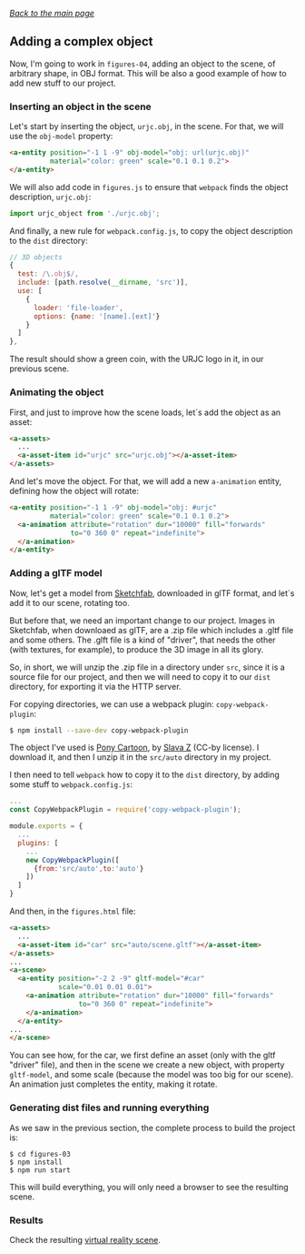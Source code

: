 
*[Back to the main page](../README.md)*

## Adding a complex object

Now, I'm going to work in `figures-04`,
adding an object to the scene, of arbitrary shape, in OBJ format.
This will be also a good example of how to add new stuff to our project.

### Inserting an object in the scene

Let's start by inserting the object, `urjc.obj`, in the scene.
For that, we will use the `obj-model` property:

```html
<a-entity position="-1 1 -9" obj-model="obj: url(urjc.obj)"
          material="color: green" scale="0.1 0.1 0.2">
</a-entity>
```

We will also add code in `figures.js` to ensure that `webpack`
finds the object description, `urjc.obj`:

```javascript
import urjc_object from './urjc.obj';
```

And finally, a new rule for `webpack.config.js`,
to copy the object description to the `dist` directory:

```javascript
// 3D objects
{
  test: /\.obj$/,
  include: [path.resolve(__dirname, 'src')],
  use: [
    {
      loader: 'file-loader',
      options: {name: '[name].[ext]'}
    }
  ]
},
```

The result should show a green coin, with the URJC logo in it,
in our previous scene.

### Animating the object

First, and just to improve how the scene loads,
let´s add the object as an asset:

```html
<a-assets>
  ...
  <a-asset-item id="urjc" src="urjc.obj"></a-asset-item>
</a-assets>
```

And let's move the object. For that, we will add a new `a-animation`
entity, defining how the object will rotate:

```html
<a-entity position="-1 1 -9" obj-model="obj: #urjc"
          material="color: green" scale="0.1 0.1 0.2">
  <a-animation attribute="rotation" dur="10000" fill="forwards"
               to="0 360 0" repeat="indefinite">
  </a-animation>
</a-entity>
```

### Adding a glTF model

Now, let's get a model from [Sketchfab](https://sketchfab.com/),
downloaded in glTF format, and let´s add it to our scene,
rotating too.

But before that, we need an important change to our project.
Images in Sketchfab, when downloaed as glTF, are a .zip file which
includes a .gltf file and some others. The .glft file is a
kind of "driver", that needs the other (with textures, for example),
to produce the 3D image in all its glory.

So, in short, we will unzip the .zip file in a directory under `src`,
since it is a source file for our project,
and then we will need to copy it to our `dist` directory,
for exporting it via the HTTP server.

For copying directories, we can use a webpack plugin: `copy-webpack-plugin`:

```bash
$ npm install --save-dev copy-webpack-plugin
```

The object I've used is
[Pony Cartoon](https://sketchfab.com/models/885d9f60b3a9429bb4077cfac5653cf9#),
by [Slava Z](https://sketchfab.com/slava) (CC-by license).
I download it, and then I unzip it in the `src/auto` directory in my project.

I then need to tell `webpack` how to copy it to the `dist` directory,
by adding some stuff to `webpack.config.js`:

```javascript
...
const CopyWebpackPlugin = require('copy-webpack-plugin');

module.exports = {
  ...
  plugins: [
    ...
    new CopyWebpackPlugin([
      {from:'src/auto',to:'auto'}
    ])
  ]
}
```

And then, in the `figures.html` file:

```html
<a-assets>
  ...
  <a-asset-item id="car" src="auto/scene.gltf"></a-asset-item>
</a-assets>
...
<a-scene>
  <a-entity position="-2 2 -9" gltf-model="#car"
            scale="0.01 0.01 0.01">
    <a-animation attribute="rotation" dur="10000" fill="forwards"
                 to="0 360 0" repeat="indefinite">
    </a-animation>
  </a-entity>
...
</a-scene>
```

You can see how, for the car, we first define an asset
(only with the gltf "driver" file), and then in the scene
we create a new object, with property `gltf-model`,
and some scale (because the model was too big for our scene).
An animation just completes the entity, making it rotate.

### Generating dist files and running everything

As we saw in the previous section, the complete process to build the project is:

```
$ cd figures-03
$ npm install
$ npm run start
```

This will build everything,
you will only need a browser to see the resulting scene.

### Results

Check the resulting [virtual reality scene](web/index.html).
